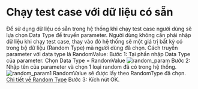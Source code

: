 # Chạy test case với dữ liệu có sẵn 
Để sử dụng dữ liệu có sẵn trong hệ thống khi chạy test case người dùng sẽ lựa chọn Data Type để truyền parameter. Người dùng không cần phải nhập dữ liệu khi chạy test case, thay vào đó hệ thống sẽ một giá trị bất kỳ có trong bộ dữ liệu (Random Type) mà người dùng đã chọn.
Cách truyền parameter với data type là RandomValue:
Bước 1:	Tại phần nhập Data Type của parameter. Chọn Data Type = RandomValue
![random_param](https://user-images.githubusercontent.com/105435351/197683913-f5df69b7-730e-4c95-9a75-1dc94bbc9078.png)
Bước 2:	Nhập tên của parameter và chọn 1 loại random đã có trong hệ thống. 
![random_param1](https://user-images.githubusercontent.com/105435351/197683923-16fe942b-20bc-47af-a945-e54e2b00db15.png)
RandomValue sẽ được lấy theo RandomType đã chọn. [Chi tiết về Random Type]()
Bước 3:	Kích nút OK.
